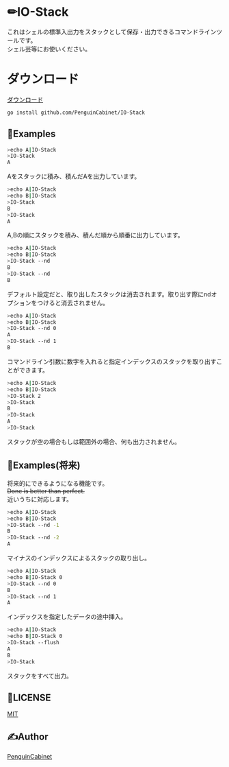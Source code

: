 # ✏IO-Stack

これはシェルの標準入出力をスタックとして保存・出力できるコマンドラインツールです。     
シェル芸等にお使いください。

# ダウンロード
[ダウンロード](https://github.com/PenguinCabinet/Oppai_benchmark/releases/latest)    
```bash
go install github.com/PenguinCabinet/IO-Stack
```

## 🔨Examples
```bash
>echo A|IO-Stack
>IO-Stack
A
```
Aをスタックに積み、積んだAを出力しています。

```bash
>echo A|IO-Stack
>echo B|IO-Stack
>IO-Stack
B
>IO-Stack
A
```
A,Bの順にスタックを積み、積んだ順から順番に出力しています。


```bash
>echo A|IO-Stack
>echo B|IO-Stack
>IO-Stack --nd
B
>IO-Stack --nd
B
```
デフォルト設定だと、取り出したスタックは消去されます。取り出す際にndオプションをつけると消去されません。

```bash
>echo A|IO-Stack
>echo B|IO-Stack
>IO-Stack --nd 0
A
>IO-Stack --nd 1
B
```
コマンドライン引数に数字を入れると指定インデックスのスタックを取り出すことができます。


```bash
>echo A|IO-Stack
>echo B|IO-Stack
>IO-Stack 2
>IO-Stack
B
>IO-Stack
A
>IO-Stack
```
スタックが空の場合もしは範囲外の場合、何も出力されません。

## 💪Examples(将来)
将来的にできるようになる機能です。    
~~Done is better than perfect.~~    
近いうちに対応します。    
```bash
>echo A|IO-Stack
>echo B|IO-Stack
>IO-Stack --nd -1
B
>IO-Stack --nd -2
A
```
マイナスのインデックスによるスタックの取り出し。
```bash
>echo A|IO-Stack
>echo B|IO-Stack 0
>IO-Stack --nd 0
B
>IO-Stack --nd 1
A
```
インデックスを指定したデータの途中挿入。
```bash
>echo A|IO-Stack
>echo B|IO-Stack 0
>IO-Stack --flush
A
B
>IO-Stack
```
スタックをすべて出力。   


## 🎫LICENSE

[MIT](./LICENSE)

## ✍Author

[PenguinCabinet](https://github.com/PenguinCabinet)


